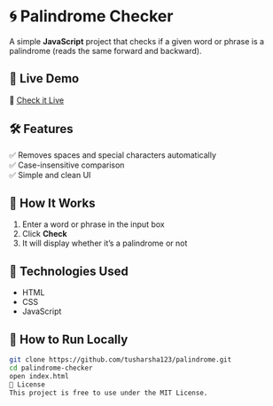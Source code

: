 # 🌀 Palindrome Checker

A simple **JavaScript** project that checks if a given word or phrase is a palindrome (reads the same forward and backward).  

## 🚀 Live Demo  
🔗 [Check it Live]([https://tusharsha123.github.io/palindrome](https://tusharsha123.github.io/Palindrome/))  

## 🛠 Features  
✅ Removes spaces and special characters automatically  
✅ Case-insensitive comparison  
✅ Simple and clean UI  

## 📜 How It Works  
1. Enter a word or phrase in the input box  
2. Click **Check**  
3. It will display whether it’s a palindrome or not  

## 🔧 Technologies Used  
- HTML  
- CSS  
- JavaScript  

## 📂 How to Run Locally  
```sh
git clone https://github.com/tusharsha123/palindrome.git
cd palindrome-checker
open index.html
📝 License
This project is free to use under the MIT License.
